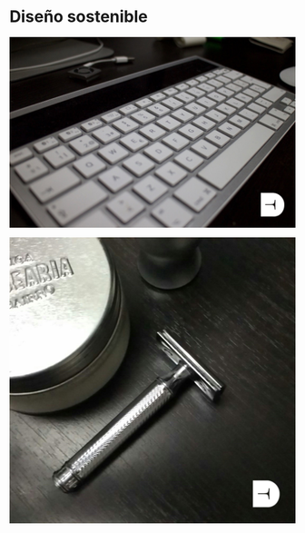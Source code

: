 # Diseño sostenible

![Mi teclado logitech tiene un panel solar, nunca hay que cargarlo](../.gitbook/assets/01-teclado-logitech.jpeg)

![Sistema de afeitado con m&#xED;nimos residuos y sin tecnolog&#xED;as propietarias](../.gitbook/assets/01-maquinilla.jpg)



